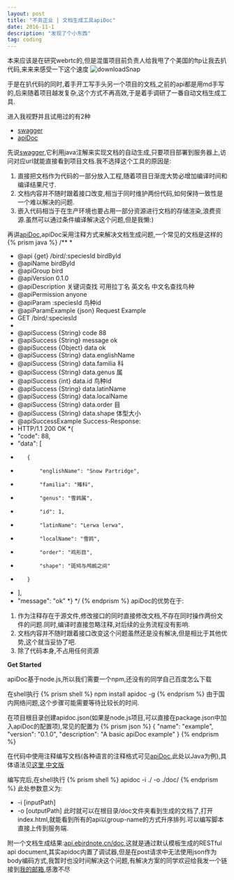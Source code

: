 ```yaml
---
layout: post
title: "不务正业 | 文档生成工具apiDoc"
date: 2016-11-1
description: "发现了个小东西"
tag: coding
---   
```


本来应该是在研究webrtc的,但是混蛋项目前负责人给我甩了个美国的ftp让我去扒代码,来来来感受一下这个速度
![downloadSnap](http://img.nufe-cst.cn/ab2b1c6c1d51.png)

于是在扒代码的同时,着手开工写手头另一个项目的文档,之前的api都是用md手写的,后来随着项目越发复杂,这个方式不再高效,于是着手调研了一番自动文档生成工具.

进入我视野并且试用过的有2种
* [swagger](http://swagger.io/)
* [apiDoc](http://apidocjs.com)

先说[swagger](http://swagger.io/),它利用java注解来实现文档的自动生成,只要项目部署到服务器上,访问对应url就能直接看到项目文档.我不选择这个工具的原因是:
1. 直接把文档作为代码的一部分放入工程,随着项目日渐庞大势必增加编译时间和编译结果尺寸.
2. 文档内容并不随时跟着接口改变,相当于同时维护两份代码,如何保持一致性是一个难以解决的问题.
3. 嵌入代码相当于在生产环境也要占用一部分资源进行文档的存储渲染,浪费资源.虽然可以通过条件编译解决这个问题,但是我懒:)

再讲[apiDoc](http://apidocjs.com),apiDoc采用注释方式来解决文档生成问题,一个常见的文档是这样的
{% prism java %}
/**
 *
 * @api {get} /bird/:speciesId birdById
 * @apiName birdById
 * @apiGroup bird
 * @apiVersion 0.1.0
 * @apiDescription 关键词查找 可用拉丁名 英文名 中文名查找鸟种
 * @apiPermission anyone
 * @apiParam :speciesId 鸟种id
 * @apiParamExample {json} Request Example
 *    GET /bird/:speciesId
 *
 * @apiSuccess {String} code 88
 * @apiSuccess {String} message ok
 * @apiSuccess {Object} data ok
 * @apiSuccess {String} data.englishName
 * @apiSuccess {String} data.familia 科
 * @apiSuccess {String} data.genus 属
 * @apiSuccess {int} data.id 鸟种id
 * @apiSuccess {String} data.latinName
 * @apiSuccess {String} data.localName
 * @apiSuccess {String} data.order 目
 * @apiSuccess {String} data.shape 体型大小
 * @apiSuccessExample Success-Response:
 *  HTTP/1.1 200 OK
 *{
 *    "code": 88,
 *    "data": [
 *        {
 *            "englishName": "Snow Partridge",
 *            "familia": "雉科",
 *            "genus": "雪鹑属",
 *            "id": 1,
 *            "latinName": "Lerwa lerwa",
 *            "localName": "雪鹑",
 *            "order": "鸡形目",
 *            "shape": "斑鸠与鸬鹚之间"
 *        }
 *    ],
 *    "message": "ok"
 *}
 */
{% endprism %}
apiDoc的优势在于:

1. 作为注释存在于源文件,修改接口的同时直接修改文档,不存在同时操作两份文件的问题.同时,编译时直接忽略注释,对后续的业务流程没有影响.
2. 文档内容并不随时跟着接口改变这个问题虽然还是没有解决,但是相比于其他优势,这个就当妥协了吧.
3. 除了代码本身,不占用任何资源

**Get Started**


apiDoc基于node.js,所以我们需要一个npm,还没有的同学自己百度怎么下载

在shell执行
{% prism shell %}
npm install apidoc -g
{% endprism %}
由于国内网络问题,这个步骤可能需要等待比较长的时间.

在项目根目录创建apidoc.json(如果是node.js项目,可以直接在package.json中加入apiDoc的配置项),常见的配置为
{% prism json %}
{
  "name": "example",
  "version": "0.1.0",
  "description": "A basic apiDoc example"
}
{% endprism %}

在代码中使用注释编写文档(各种语言的注释格式可见[apiDoc](http://apidocjs.com),此处以Java为例),具体语法见[这里](http://apidocjs.com/#params),[中文版](http://blog.csdn.net/soslinken/article/details/50468896)

编写完后,在shell执行
{% prism shell %}
apidoc -i ./ -o ./doc/
{% endprism %}
此处参数意义为:
* -i [inputPath]
* -o [outputPath]
此时就可以在根目录/doc文件夹看到生成的文档了,打开index.html,就能看到所有的api以group-name的方式升序排列.可以编写脚本直接上传到服务端.

附一个文档生成结果:[api.ebirdnote.cn/doc](http://api.ebirdnote.cn/doc),这就是通过默认模板生成的RESTful api document,其实apidoc内置了调试器,但是在post请求中无法使用json作为body编码方式,我暂时也没时间解决这个问题,有解决方案的同学欢迎给我发一个链接到[我的邮箱](mailto:i@edzh.me),感激不尽
